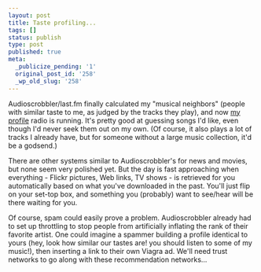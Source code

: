 ```yaml
---
layout: post
title: Taste profiling...
tags: []
status: publish
type: post
published: true
meta:
  _publicize_pending: '1'
  original_post_id: '258'
  _wp_old_slug: '258'
---
```

Audioscrobbler/last.fm finally calculated my "musical neighbors" (people with similar taste to me, as judged by the tracks they play), and now <a href="http://www.last.fm/user/nephariuz/">my profile</a> radio is running.  It's pretty good at guessing songs I'd like, even though I'd never seek them out on my own.  (Of course, it also plays a lot of tracks I already have, but for someone without a large music collection, it'd be a godsend.)

There are other systems similar to Audioscrobbler's for news and movies, but none seem very polished yet.  But the day is fast approaching when everything - Flickr pictures, Web links, TV shows - is retrieved for you automatically based on what you've downloaded in the past.  You'll just flip on your set-top box, and something you (probably) want to see/hear will be there waiting for you.

Of course, spam could easily prove a problem.  Audioscrobbler already had to set up throttling to stop people from artificially inflating the rank of their favorite artist.  One could imagine a spammer building a profile identical to yours (hey, look how similar our tastes are! you should listen to some of my music!), then inserting a link to their own Viagra ad.  We'll need trust networks to go along with these recommendation networks...
